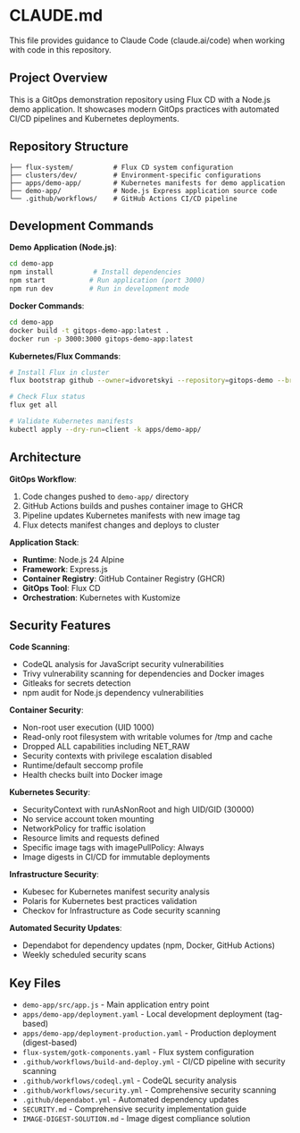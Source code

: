 # CLAUDE.md

This file provides guidance to Claude Code (claude.ai/code) when working with code in this repository.

## Project Overview

This is a GitOps demonstration repository using Flux CD with a Node.js demo application. It showcases modern GitOps practices with automated CI/CD pipelines and Kubernetes deployments.

## Repository Structure

```
├── flux-system/          # Flux CD system configuration
├── clusters/dev/         # Environment-specific configurations  
├── apps/demo-app/        # Kubernetes manifests for demo application
├── demo-app/             # Node.js Express application source code
└── .github/workflows/    # GitHub Actions CI/CD pipeline
```

## Development Commands

**Demo Application (Node.js)**:
```bash
cd demo-app
npm install          # Install dependencies
npm start           # Run application (port 3000)
npm run dev         # Run in development mode
```

**Docker Commands**:
```bash
cd demo-app
docker build -t gitops-demo-app:latest .
docker run -p 3000:3000 gitops-demo-app:latest
```

**Kubernetes/Flux Commands**:
```bash
# Install Flux in cluster
flux bootstrap github --owner=idvoretskyi --repository=gitops-demo --branch=main --path=./clusters/dev

# Check Flux status
flux get all

# Validate Kubernetes manifests
kubectl apply --dry-run=client -k apps/demo-app/
```

## Architecture

**GitOps Workflow**:
1. Code changes pushed to `demo-app/` directory
2. GitHub Actions builds and pushes container image to GHCR
3. Pipeline updates Kubernetes manifests with new image tag
4. Flux detects manifest changes and deploys to cluster

**Application Stack**:
- **Runtime**: Node.js 24 Alpine
- **Framework**: Express.js
- **Container Registry**: GitHub Container Registry (GHCR)
- **GitOps Tool**: Flux CD
- **Orchestration**: Kubernetes with Kustomize

## Security Features

**Code Scanning**:
- CodeQL analysis for JavaScript security vulnerabilities
- Trivy vulnerability scanning for dependencies and Docker images
- Gitleaks for secrets detection
- npm audit for Node.js dependency vulnerabilities

**Container Security**:
- Non-root user execution (UID 1000)
- Read-only root filesystem with writable volumes for /tmp and cache
- Dropped ALL capabilities including NET_RAW
- Security contexts with privilege escalation disabled
- Runtime/default seccomp profile
- Health checks built into Docker image

**Kubernetes Security**:
- SecurityContext with runAsNonRoot and high UID/GID (30000)
- No service account token mounting
- NetworkPolicy for traffic isolation
- Resource limits and requests defined
- Specific image tags with imagePullPolicy: Always
- Image digests in CI/CD for immutable deployments

**Infrastructure Security**:
- Kubesec for Kubernetes manifest security analysis
- Polaris for Kubernetes best practices validation
- Checkov for Infrastructure as Code security scanning

**Automated Security Updates**:
- Dependabot for dependency updates (npm, Docker, GitHub Actions)
- Weekly scheduled security scans

## Key Files

- `demo-app/src/app.js` - Main application entry point
- `apps/demo-app/deployment.yaml` - Local development deployment (tag-based)
- `apps/demo-app/deployment-production.yaml` - Production deployment (digest-based)
- `flux-system/gotk-components.yaml` - Flux system configuration
- `.github/workflows/build-and-deploy.yml` - CI/CD pipeline with security scanning
- `.github/workflows/codeql.yml` - CodeQL security analysis
- `.github/workflows/security.yml` - Comprehensive security scanning
- `.github/dependabot.yml` - Automated dependency updates
- `SECURITY.md` - Comprehensive security implementation guide
- `IMAGE-DIGEST-SOLUTION.md` - Image digest compliance solution